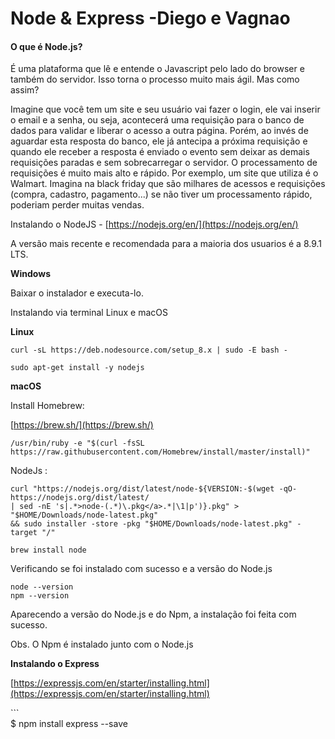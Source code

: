 # Node & Express -Diego e Vagnao

#### O que é Node.js?

É uma plataforma que lê e entende o Javascript pelo lado do browser e também do servidor. Isso torna o processo muito mais ágil. Mas como assim?

Imagine que você tem um site e seu usuário vai fazer o login, ele vai inserir o email e a senha, ou seja, acontecerá uma requisição para o banco de dados para validar e liberar o acesso a outra página. Porém, ao invés de aguardar esta resposta do banco, ele já antecipa a próxima requisição e quando ele receber a resposta é enviado o evento sem deixar as demais requisições paradas e sem sobrecarregar o servidor. O processamento de requisições é muito mais alto e rápido. Por exemplo, um site que utiliza é o Walmart. Imagina na black friday que são milhares de acessos e requisições \(compra, cadastro, pagamento...\) se não tiver um processamento rápido, poderiam perder muitas vendas.



Instalando o NodeJS  - [https://nodejs.org/en/](https://nodejs.org/en/)

A versão mais recente e recomendada para a maioria dos usuarios  é a 8.9.1 LTS.

**Windows**

Baixar o instalador e executa-lo.

Instalando via terminal Linux e macOS

**Linux**

```
curl -sL https://deb.nodesource.com/setup_8.x | sudo -E bash -
```

```
sudo apt-get install -y nodejs
```

**macOS**

Install Homebrew:

[https://brew.sh/](https://brew.sh/)

```
/usr/bin/ruby -e "$(curl -fsSL https://raw.githubusercontent.com/Homebrew/install/master/install)"
```

NodeJs :

```
curl "https://nodejs.org/dist/latest/node-${VERSION:-$(wget -qO- https://nodejs.org/dist/latest/ 
| sed -nE 's|.*>node-(.*)\.pkg</a>.*|\1|p')}.pkg" > "$HOME/Downloads/node-latest.pkg" 
&& sudo installer -store -pkg "$HOME/Downloads/node-latest.pkg" -target "/"
```

```
brew install node
```

Verificando se foi instalado com sucesso e a versão do Node.js

```
node --version
npm --version
```

Aparecendo a versão do Node.js e do Npm, a instalação foi feita com sucesso.

Obs. O Npm é instalado junto com o Node.js

**Instalando o Express**

[https://expressjs.com/en/starter/installing.html](https://expressjs.com/en/starter/installing.html)

\`\`\`  
$ npm install express --save

